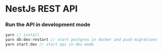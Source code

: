 # NestJs REST API

### Run the API in development mode
```javascript
yarn // install
yarn db:dev:restart // start postgres in docker and push migrations
yarn start:dev // start api in dev mode
```
